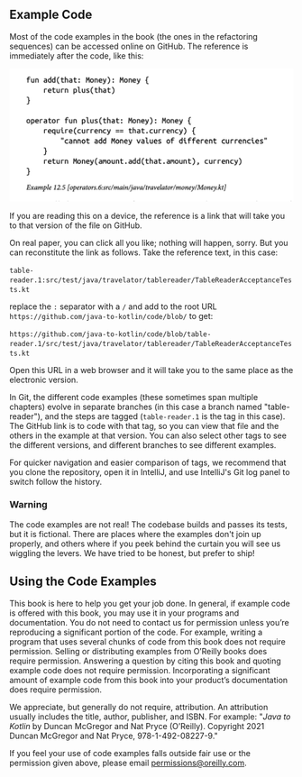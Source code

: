 ## Example Code

Most of the code examples in the book (the ones in the refactoring sequences) can be accessed online on GitHub.
The reference is immediately after the code, like this:

![Code reference example](coderef.png)

If you are reading this on a device, the reference is a link that will take you to that version of the file on GitHub.

On real paper, you can click all you like; nothing will happen, sorry.
But you can reconstitute the link as follows.
Take the reference text, in this case:

`table-reader.1:src/test/java/travelator/tablereader/TableReaderAcceptanceTests.kt`

replace the `:` separator with a `/` and add to the root URL `https://github.com/java-to-kotlin/code/blob/` to get:

`https://github.com/java-to-kotlin/code/blob/table-reader.1/src/test/java/travelator/tablereader/TableReaderAcceptanceTests.kt`

Open this URL in a web browser and it will take you to the same place as the electronic version.

In Git, the different code examples (these sometimes span multiple chapters) evolve in separate branches (in this case a branch named "table-reader"), and the steps are tagged (`table-reader.1` is the tag in this case).
The GitHub link is to code with that tag, so you can view that file and the others in the example at that version.
You can also select other tags to see the different versions, and different branches to see different examples.

For quicker navigation and easier comparison of tags, we recommend that you clone the repository, open it in IntelliJ, and use IntelliJ's Git log panel to switch follow the history.

### Warning

The code examples are not real!
The codebase builds and passes its tests, but it is fictional.
There are places where the examples don't join up properly, and others where if you peek behind the curtain you will see us wiggling the levers.
We have tried to be honest, but prefer to ship!


## Using the Code Examples

This book is here to help you get your job done. 
In general, if example code is offered with this book, you may use it in your programs and documentation. 
You do not need to contact us for permission unless you’re reproducing a significant portion of the code. 
For example, writing a program that uses several chunks of code from this book does not require permission. 
Selling or distributing examples from O’Reilly books does require permission. 
Answering a question by citing this book and quoting example code does not require permission. 
Incorporating a significant amount of example code from this book into your product’s documentation does require permission.

We appreciate, but generally do not require, attribution. 
An attribution usually includes the title, author, publisher, and ISBN. For example: "_Java to Kotlin_ by Duncan McGregor and Nat Pryce (O’Reilly). Copyright 2021 Duncan McGregor and Nat Pryce, 978-1-492-08227-9."

If you feel your use of code examples falls outside fair use or the permission given above, please email  [permissions@oreilly.com](mailto:permissions@oreilly.com).
